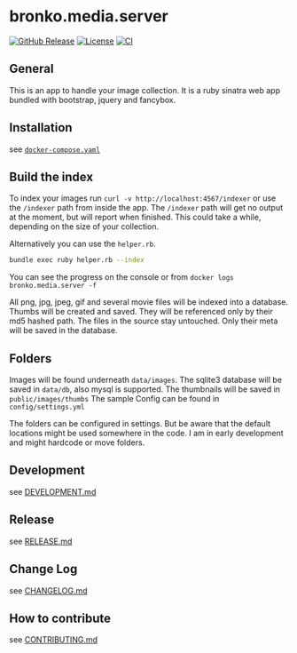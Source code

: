 # bronko.media.server

[![GitHub Release](https://img.shields.io/github/v/release/bronko-media/bronko.media.server.svg)](https://github.com/bronko-media/bronko.media.server/releases)
[![License](https://img.shields.io/github/license/bronko-media/bronko.media.server.svg)](https://github.com/bronko-media/bronko.media.server/blob/master/LICENSE)
[![CI](https://github.com/bronko-media/bronko.media.server/actions/workflows/ci.yml/badge.svg)](https://github.com/bronko-media/bronko.media.server/actions/workflows/ci.yml)

## General

This is an app to handle your image collection.
It is a ruby sinatra web app bundled with bootstrap, jquery and fancybox.

## Installation

see [`docker-compose.yaml`](docker-compose.yml)

## Build the index

To index your images run `curl -v http://localhost:4567/indexer` or use the `/indexer` path from inside the app.
The `/indexer` path will get no output at the moment, but will report when finished.
This could take a while, depending on the size of your collection.

Alternatively you can use the `helper.rb`.

```bash
bundle exec ruby helper.rb --index
```

You can see the progress on the console or from `docker logs bronko.media.server -f`

All png, jpg, jpeg, gif and several movie files will be indexed into a database.
Thumbs will be created and saved. They will be referenced only by their md5 hashed path.
The files in the source stay untouched. Only their meta will be saved in the database.

## Folders

Images will be found underneath `data/images`.
The sqlite3 database will be saved in `data/db`, also mysql is supported.
The thumbnails will be saved in `public/images/thumbs`
The sample Config can be found in `config/settings.yml`

The folders can be configured in settings.
But be aware that the default locations might be used somewhere in the code.
I am in early development and might hardcode or move folders.

## Development

see [DEVELOPMENT.md](DEVELOPMENT.md)

## Release

see [RELEASE.md](RELEASE.md)

## Change Log

see [CHANGELOG.md](CHANGELOG.md)

## How to contribute

see [CONTRIBUTING.md](CONTRIBUTING.md)
